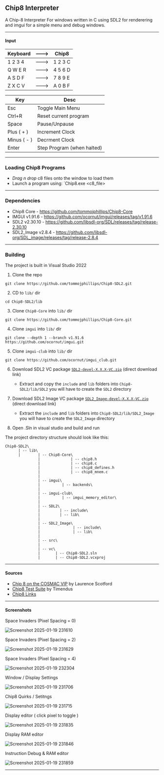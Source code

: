 ## Chip8 Interpreter

A Chip-8 Interpreter For windows written in C using SDL2 for renderering and imgui for a simple menu and debug windows.

---

#### Input


| Keyboard | ---> |  Chip8   |
| -------- | ---- | -------- | 
| 1 2 3 4  | ---> | 1 2 3 C  |
| Q W E R  | ---> | 4 5 6 D  |
| A S D F  | ---> | 7 8 9 E  |
| Z X C V  | ---> | A 0 B F  |

| Key         | Desc                       | 
| ---         | ----------------------     |  
| Esc         | Toggle Main Menu           |
| Ctrl+R      | Reset current program      |
| Space       | Pause/Unpause              |
| Plus ( + )  | Increment Clock            |
| Minus ( - ) | Decrment Clock             |
| Enter       | Step Program (when halted) |

---

### Loading Chip8 Programs
 - *Drag n drop* c8 files onto the window to load them
 - Launch a program using: `Chip8.exe <c8_file>

 ---

### Dependencies 
 - Chip8 Core - https://github.com/tommojphillips/Chip8-Core
 - IMGUI v1.91.6 - https://github.com/ocornut/imgui/releases/tag/v1.91.6
 - SDL2 v2.30.10 - https://github.com/libsdl-org/SDL/releases/tag/release-2.30.10
 - SDL2_Image v2.8.4 - https://github.com/libsdl-org/SDL_image/releases/tag/release-2.8.4

---

### Building

The project is built in Visual Studio 2022

  1. Clone the repo  
  
  ```
  git clone https://github.com/tommojphillips/Chip8-SDL2.git
  ```
  
  2. CD to `lib/` dir
  
  ```
  cd Chip8-SDL2/lib
  ```

  3. Clone `Chip8-Core` into `lib/` dir
  
  ```
  git clone https://github.com/tommojphillips/Chip8-Core.git
  ```
  
  4. Clone `imgui` into `lib/` dir
  
  ``` 
  git clone --depth 1 --branch v1.91.6 https://github.com/ocornut/imgui.git
  ```
  
  5. Clone `imgui-club` into `lib/` dir

  ```
  git clone https://github.com/ocornut/imgui_club.git
  ```
 
  6. Download SDL2 VC package [`SDL2-devel-X.X.X-VC.zip`](https://github.com/libsdl-org/SDL/releases/download/release-2.30.10/SDL2-devel-2.30.10-VC.zip) (direct download link)
     - Extract and copy the `include` and `lib` folders into `Chip8-SDL2/lib/SDL2` you will have to create the `SDL2` directory

  7. Download SDL2 Image VC package [`SDL2_Image-devel-X.X.X-VC.zip`](https://github.com/libsdl-org/SDL_image/releases/download/release-2.8.4/SDL2_image-devel-2.8.4-VC.zip) (direct download link)
     - Extract the `include` and `lib` folders into `Chip8-SDL2/lib/SDL2_Image` you will have to create the `SDL2_Image` directory
  
  8. Open .Sln in visual studio and build and run

The project directory structure should look like this:

```
Chip8-SDL2\
      | -- lib\
      |        | -- Chip8-Core\
               |              | -- chip8.h
               |              | -- chip8.c
               |              | -- chip8_defines.h
               |              | -- chip8_mnem.c
               |
               | -- imgui\
               |          | -- backends\
               |
               | -- imgui-club\
               |          | -- imgui_memory_editor\
               |
               | -- SDL2\
               |         | -- include\
               |         | -- lib\
               |
               | -- SDL2_Image\
               |               | -- include\
               |               | -- lib\
               | 
               | -- src\
               |
               | -- vc\
               |       | -- Chip8-SDL2.sln
               |       | -- Chip8-SDL2.vcxproj
```

 ---

#### Sources
 - [Chip 8 on the COSMAC VIP](https://www.laurencescotford.net/2020/07/25/chip-8-on-the-cosmac-vip-instruction-index/) by Laurence Scotford
 - [Chip8 Test Suite](https://github.com/Timendus/chip8-test-suite) by Timendus
 - [Chip8 Links](https://chip-8.github.io/links/)

 ---

#### Screenshots

Space Invaders (Pixel Spacing = 0)

![Screenshot 2025-01-19 231610](https://github.com/user-attachments/assets/c8299064-18e4-4bf7-b837-81077d468485)

Space Invaders (Pixel Spacing = 2)

![Screenshot 2025-01-19 231629](https://github.com/user-attachments/assets/2d0b2e43-5b5d-4287-957a-dbcf3392b2f7)

Space Invaders (Pixel Spacing = 4)

![Screenshot 2025-01-19 232304](https://github.com/user-attachments/assets/4faddd25-67b4-482c-9a52-c8ec5513c764)

Window / Display Settings

![Screenshot 2025-01-19 231706](https://github.com/user-attachments/assets/e1449ad4-39c9-4625-be24-b2c752d1e11b)

Chip8 Quirks / Setitngs

![Screenshot 2025-01-19 231715](https://github.com/user-attachments/assets/21c1fd50-50ca-437b-89a1-1829e78ae2bc)

Display editor ( click pixel to toggle )

![Screenshot 2025-01-19 231835](https://github.com/user-attachments/assets/1cf31491-5b22-495c-ad94-2e05b8cc30b8)

Display RAM editor 

![Screenshot 2025-01-19 231846](https://github.com/user-attachments/assets/1d8ac9ec-cf69-49d1-a09e-d3ebffb5bc5a)

Instruction Debug & RAM editor

![Screenshot 2025-01-19 231859](https://github.com/user-attachments/assets/d448ba06-5c5e-4a8b-8f6c-c1827a7268f2)

---

